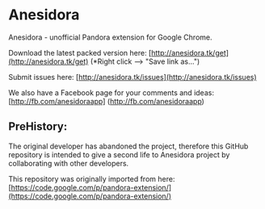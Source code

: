 Anesidora
=========

Anesidora - unofficial Pandora extension for Google Chrome.

Download the latest packed version here: [http://anesidora.tk/get](http://anesidora.tk/get) (*Right click --> "Save link as...")

Submit issues here: [http://anesidora.tk/issues](http://anesidora.tk/issues)

We also have a Facebook page for your comments and ideas: [http://fb.com/anesidoraapp] (http://fb.com/anesidoraapp)


PreHistory:
-----------
The original developer has abandoned the project, therefore this GitHub repository is intended to give a second life to Anesidora project by collaborating with other developers.

This repository was originally imported from here:
[https://code.google.com/p/pandora-extension/](https://code.google.com/p/pandora-extension/)

